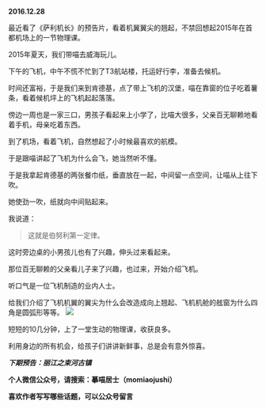 
**2016.12.28**

最近看了《萨利机长》的预告片，看着机翼翼尖的翘起，不禁回想起2015年在首都机场上的一节物理课。

2015年夏天，我们带喵去威海玩儿。

下午的飞机，中午不慌不忙到了T3航站楼，托运好行李，准备去候机。

时间还富裕，于是我们来到肯德基，点了带上飞机的汉堡，喵在靠窗的位子吃着薯条，看着候机坪上的飞机起起落落。

傍边一周也是一家三口，男孩子看起来上小学了，比喵大很多，父亲百无聊赖地看着手机，母亲吃着东西。

到了机场，看着飞机，自然想起了小时候最喜欢的航模。

于是跟喵讲起了飞机为什么会飞，她当然听不懂。

于是我拿起肯德基的两张餐巾纸，垂直放在一起，中间留一点空间，让喵从上往下吹。

她使劲一吹，纸就向中间贴起来。

我说道：
>这就是伯努利第一定律。


这时旁边桌的小男孩儿也有了兴趣，伸头过来看起来。

那位百无聊赖的父亲看儿子来了兴趣，也过来，开始介绍飞机。

听口气是一位飞机制造的业内人士。

给我们介绍了飞机机翼的翼尖为什么会改造成向上翘起、飞机机舱的舷窗为什么四角是圆弧形等等。
![](http://upload-images.jianshu.io/upload_images/51001-e1a1c3d62a390db5.jpg)


短短的10几分钟，上了一堂生动的物理课，收获良多。

利用身边的所有机会，给孩子们讲讲新鲜事，总是会有意外惊喜。


***下期预告：丽江之束河古镇***


**个人微信公众号，请搜索：摹喵居士（momiaojushi）**

**喜欢作者写写哪些话题，可以公众号留言**
